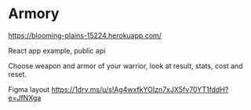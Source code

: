# Armory

https://blooming-plains-15224.herokuapp.com/

React app example, public api


Choose weapon and armor of your warrior, look at result, stats, cost and reset.

Figma layout https://1drv.ms/u/s!Ag4wxfkYOIzn7xJX5fv70YT1fddH?e=JfNXga





